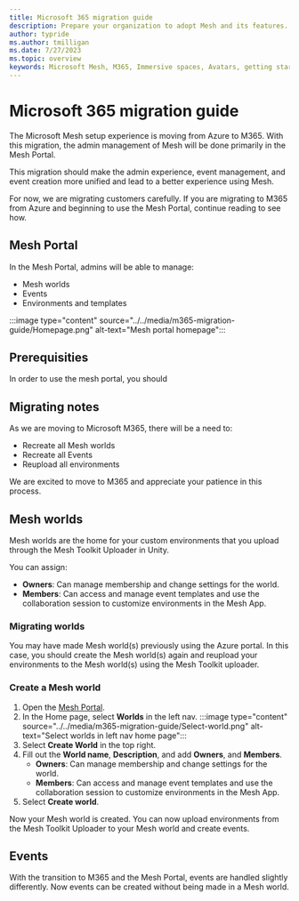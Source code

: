 ```yaml
---
title: Microsoft 365 migration guide
description: Prepare your organization to adopt Mesh and its features. Organize a team to manage setup and distribution.
author: typride
ms.author: tmilligan
ms.date: 7/27/2023
ms.topic: overview
keywords: Microsoft Mesh, M365, Immersive spaces, Avatars, getting started, documentation, features
---
```


# Microsoft 365 migration guide

The Microsoft Mesh setup experience is moving from Azure to M365. With this migration, the admin management of Mesh will be done primarily in the Mesh Portal.

This migration should make the admin experience, event management, and event creation more unified and lead to a better experience using Mesh.

For now, we are migrating customers carefully. If you are migrating to M365 from Azure and beginning to use the Mesh Portal, continue reading to see how.

## Mesh Portal

In the Mesh Portal, admins will be able to manage:

- Mesh worlds
- Events
- Environments and templates

:::image type="content" source="../../media/m365-migration-guide/Homepage.png" alt-text="Mesh portal homepage":::

## Prerequisities

In order to use the mesh portal, you should 

## Migrating notes

As we are moving to Microsoft M365, there will be a need to:

- Recreate all Mesh worlds
- Recreate all Events
- Reupload all environments

We are excited to move to M365 and appreciate your patience in this process.

## Mesh worlds

Mesh worlds are the home for your custom environments that you upload through the Mesh Toolkit Uploader in Unity.

You can assign:
- **Owners**: Can manage membership and change settings for the world.
- **Members**: Can access and manage event templates and use the collaboration session to customize environments in the Mesh App. 

### Migrating worlds

You may have made Mesh world(s) previously using the Azure portal. In this case, you should create the Mesh world(s) again and reupload your environments to the Mesh world(s) using the Mesh Toolkit uploader.

### Create a Mesh world

1. Open the [Mesh Portal](https://portal-selfhost.mesh.microsoft.com/).
1. In the Home page, select **Worlds** in the left nav.
    :::image type="content" source="../../media/m365-migration-guide/Select-world.png" alt-text="Select worlds in left nav home page":::
1. Select **Create World** in the top right.
1. Fill out the **World name**, **Description**, and add **Owners**, and **Members**.
    - **Owners**: Can manage membership and change settings for the world.
    - **Members**: Can access and manage event templates and use the collaboration session to customize environments in the Mesh App.
1. Select **Create world**.

Now your Mesh world is created. You can now upload environments from the Mesh Toolkit Uploader to your Mesh world and create events.

## Events

With the transition to M365 and the Mesh Portal, events are handled slightly differently. Now events can be created without being made in a Mesh world.


## 